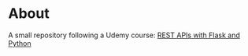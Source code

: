 # About
A small repository following a Udemy course: [REST APIs with Flask and Python](https://www.udemy.com/course/rest-api-flask-and-python/)
